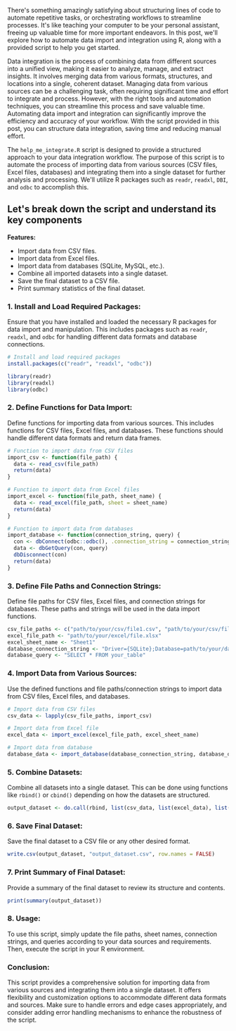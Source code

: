 There's something amazingly satisfying about structuring lines of code to automate repetitive tasks, or orchestrating workflows to streamline processes. It's like teaching your computer to be your personal assistant, freeing up valuable time for more important endeavors. In this post, we'll explore how to automate data import and integration using R, along with a provided script to help you get started.

Data integration is the process of combining data from different sources into a unified view, making it easier to analyze, manage, and extract insights. It involves merging data from various formats, structures, and locations into a single, coherent dataset. Managing data from various sources can be a challenging task, often requiring significant time and effort to integrate and process. However, with the right tools and automation techniques, you can streamline this process and save valuable time. Automating data import and integration can significantly improve the efficiency and accuracy of your workflow. With the script provided in this post, you can structure data integration, saving time and reducing manual effort.

The `help_me_integrate.R` script is designed to provide a structured approach to your data integration workflow. The purpose of this script is to automate the process of importing data from various sources (CSV files, Excel files, databases) and integrating them into a single dataset for further analysis and processing. We'll utilize R packages such as `readr`, `readxl`, `DBI`, and `odbc` to accomplish this.

## Let's break down the script and understand its key components

**Features:**
- Import data from CSV files.
- Import data from Excel files.
- Import data from databases (SQLite, MySQL, etc.).
- Combine all imported datasets into a single dataset.
- Save the final dataset to a CSV file.
- Print summary statistics of the final dataset.

### 1. **Install and Load Required Packages:**
Ensure that you have installed and loaded the necessary R packages for data import and manipulation. This includes packages such as `readr`, `readxl`, and `odbc` for handling different data formats and database connections.

```R
# Install and load required packages
install.packages(c("readr", "readxl", "odbc"))

library(readr)
library(readxl)
library(odbc)
```

### 2. **Define Functions for Data Import:**
Define functions for importing data from various sources. This includes functions for CSV files, Excel files, and databases. These functions should handle different data formats and return data frames.

```R
# Function to import data from CSV files
import_csv <- function(file_path) {
  data <- read_csv(file_path)
  return(data)
}

# Function to import data from Excel files
import_excel <- function(file_path, sheet_name) {
  data <- read_excel(file_path, sheet = sheet_name)
  return(data)
}

# Function to import data from databases
import_database <- function(connection_string, query) {
  con <- dbConnect(odbc::odbc(), .connection_string = connection_string)
  data <- dbGetQuery(con, query)
  dbDisconnect(con)
  return(data)
}
```

### 3. **Define File Paths and Connection Strings:**
Define file paths for CSV files, Excel files, and connection strings for databases. These paths and strings will be used in the data import functions.

```R
csv_file_paths <- c("path/to/your/csv/file1.csv", "path/to/your/csv/file2.csv")
excel_file_path <- "path/to/your/excel/file.xlsx"
excel_sheet_name <- "Sheet1"
database_connection_string <- "Driver={SQLite};Database=path/to/your/database.sqlite"
database_query <- "SELECT * FROM your_table"
```

### 4. **Import Data from Various Sources:**
Use the defined functions and file paths/connection strings to import data from CSV files, Excel files, and databases.

```R
# Import data from CSV files
csv_data <- lapply(csv_file_paths, import_csv)

# Import data from Excel file
excel_data <- import_excel(excel_file_path, excel_sheet_name)

# Import data from database
database_data <- import_database(database_connection_string, database_query)
```

### 5. **Combine Datasets:**
Combine all datasets into a single dataset. This can be done using functions like `rbind()` or `cbind()` depending on how the datasets are structured.

```R
output_dataset <- do.call(rbind, list(csv_data, list(excel_data), list(database_data)))
```

### 6. **Save Final Dataset:**
Save the final dataset to a CSV file or any other desired format.

```R
write.csv(output_dataset, "output_dataset.csv", row.names = FALSE)
```

### 7. **Print Summary of Final Dataset:**
Provide a summary of the final dataset to review its structure and contents.

```R
print(summary(output_dataset))
```

### 8. **Usage:**
To use this script, simply update the file paths, sheet names, connection strings, and queries according to your data sources and requirements. Then, execute the script in your R environment.

### Conclusion:
This script provides a comprehensive solution for importing data from various sources and integrating them into a single dataset. It offers flexibility and customization options to accommodate different data formats and sources. Make sure to handle errors and edge cases appropriately, and consider adding error handling mechanisms to enhance the robustness of the script.
